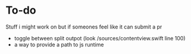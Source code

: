 # To-do
Stuff i might work on but if someones feel like it can submit a pr

- toggle between split outpot (look /sources/contentview.swift line 100)
- a way to provide a path to js runtime
